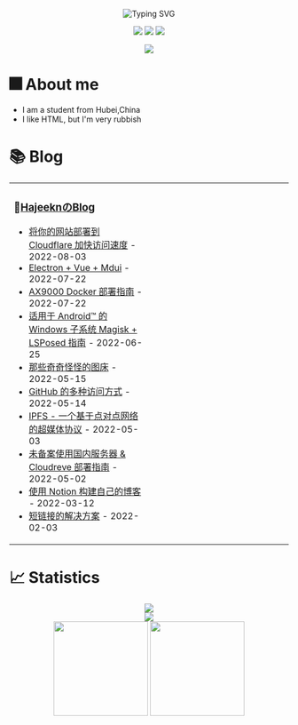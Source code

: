 <p align="center">
   <img src="https://readme-typing-svg.herokuapp.com?font=Fira+Code&pause=1000&center=true&vCenter=true&width=435&lines=%E5%86%99%E4%BB%A3%E7%A0%81%E4%BD%BF%E6%88%91%E5%BF%AB%E4%B9%90!;Code+makes+me+happy!" alt="Typing SVG" />
</p>
<p align="center">
   <img src="https://img.shields.io/badge/Bilibili-Hajeekn-ff69b4">
   <img src="https://img.shields.io/badge/Weibo-Hajeekn-red">
   <img src="https://img.shields.io/badge/Zhihu-Hajeekn-blue">
</p>

<div align="center">
    <img src="https://raw.githubusercontent.com/ladjeek-actions/snk/main/assets/github-contribution-grid-snake.svg" />
</div>

# 🎆 About me
- I am a student from Hubei,China
- I like HTML, but I'm very rubbish

# 📚 Blog

<table>
<tbody>
   <tr>
       <td  valign="top" width="50%">

### 📝<a href="https://blog.slqwq.cn/" target="_blank">HajeeknのBlog</a>

<!-- START_SECTION:blog -->
* <a href='https://blog.slqwq.cn/2022/posts/lyr15g/index.html' target='_blank'>将你的网站部署到 Cloudflare 加快访问速度</a> - 2022-08-03
* <a href='https://blog.slqwq.cn/2022/posts/6bd0d2ac/index.html' target='_blank'>Electron + Vue + Mdui</a> - 2022-07-22
* <a href='https://blog.slqwq.cn/2022/posts/e443d51d/index.html' target='_blank'>AX9000 Docker 部署指南</a> - 2022-07-22
* <a href='https://blog.slqwq.cn/2022/posts/e5bb64/index.html' target='_blank'>适用于 Android™ 的 Windows 子系统 Magisk + LSPosed 指南</a> - 2022-06-25
* <a href='https://blog.slqwq.cn/2022/posts/nvz8s3/index.html' target='_blank'>那些奇奇怪怪的图床</a> - 2022-05-15
* <a href='https://blog.slqwq.cn/2022/posts/gd503y/index.html' target='_blank'>GitHub 的多种访问方式</a> - 2022-05-14
* <a href='https://blog.slqwq.cn/2022/posts/ys6wh9/index.html' target='_blank'>IPFS - 一个基于点对点网络的超媒体协议</a> - 2022-05-03
* <a href='https://blog.slqwq.cn/2022/posts/phiyrf/index.html' target='_blank'>未备案使用国内服务器 & Cloudreve 部署指南</a> - 2022-05-02
* <a href='https://blog.slqwq.cn/2022/posts/pgczmw/index.html' target='_blank'>使用 Notion 构建自己的博客</a> - 2022-03-12
* <a href='https://blog.slqwq.cn/2022/posts/zroitiai/index.html' target='_blank'>短链接的解决方案</a> - 2022-02-03
<!-- END_SECTION:blog -->
</td>
       <td  valign="top" width="50%">
        </tr>
</tbody>
</table>

# 📈 Statistics

<div align="center">
    <img src="https://activity-graph.herokuapp.com/graph?username=ladjeek-actions&theme=minimal" />
</div>
<div align="center">
    <img  src="https://github-readme-streak-stats.herokuapp.com/?user=ladjeek-actions" />
</div>
<div align="center">
<span>  </span>
<img height="170px" src="https://github-readme-stats.vercel.app/api?username=ladjeek-actions" /><span>  </span><img height="170px" src="https://github-readme-stats.vercel.app/api/top-langs/?username=ladjeek-actions&layout=compact&langs_count=8" />
<span>  </span>
</div>
